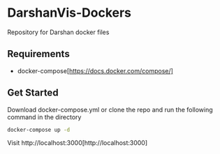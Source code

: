 # DarshanVis-Dockers
Repository for Darshan docker files

## Requirements
 - docker-compose[https://docs.docker.com/compose/]
 

## Get Started
Download docker-compose.yml or clone the repo and run the following command in the directory
```bash
docker-compose up -d
```
Visit http://localhost:3000[http://localhost:3000]


